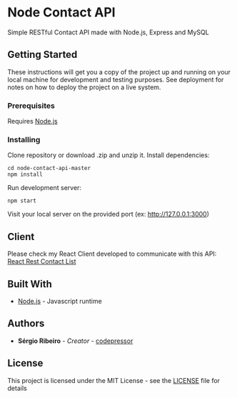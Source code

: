 # Node Contact API

Simple RESTful Contact API made with Node.js, Express and MySQL

## Getting Started

These instructions will get you a copy of the project up and running on your local machine for development and testing purposes. See deployment for notes on how to deploy the project on a live system.

### Prerequisites

Requires [Node.js](https://nodejs.org/)

### Installing

Clone repository or download .zip and unzip it. Install dependencies:

```
cd node-contact-api-master
npm install
```

Run development server:

```
npm start
```

Visit your local server on the provided port (ex: http://127.0.0.1:3000)

## Client

Please check my React Client developed to communicate with this API: [React Rest Contact List](https://github.com/codepressor/react-rest-contact-list)

## Built With

* [Node.js](https://nodejs.org) - Javascript runtime

## Authors

* **Sérgio Ribeiro** - *Creator* - [codepressor](https://codepressor.com/)

## License

This project is licensed under the MIT License - see the [LICENSE](LICENSE) file for details

